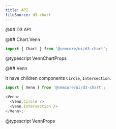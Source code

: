 ```yaml
---
title: API
fileSource: d3-chart
---
```


@## D3 API

@## Chart.Venn

```js
import { Chart } from '@semcore/ui/d3-chart';
```

@typescript VennChartProps

@## Venn

It have children components `Circle`, `Intersection`.

```js
import { Venn } from '@semcore/ui/d3-chart';

<Venn>
  <Venn.Circle />
  <Venn.Intersection />
</Venn>;
```

@typescript VennProps
